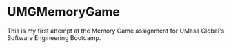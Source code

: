 # UMGMemoryGame
This is my first attempt at the Memory Game assignment for UMass Global's Software Engineering Bootcamp.
